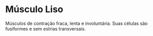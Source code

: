 # Músculo Liso
Músculos de contração fraca, lenta e involuntária. Suas células são fusiformes e sem estrias transversais.